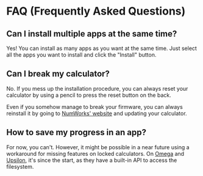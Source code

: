 # FAQ (Frequently Asked Questions)

## Can I install multiple apps at the same time?

Yes! You can install as many apps as you want at the same time. Just select all
the apps you want to install and click the "Install" button.

## Can I break my calculator?

No. If you mess up the installation procedure, you can always reset your
calculator by using a pencil to press the reset button on the back.

Even if you somehow manage to break your firmware, you can always reinstall it
by going to [NumWorks' website](https://my.numworks.com/devices/upgrade) and
updating your calculator.

## How to save my progress in an app?

For now, you can't. However, it might be possible in a near future using a
workaround for missing features on locked calculators. On
[Omega](https://getomega.dev/) and [Upsilon](https://getupsilon.web.app/), it's
since the start, as they have a built-in API to access the filesystem.

